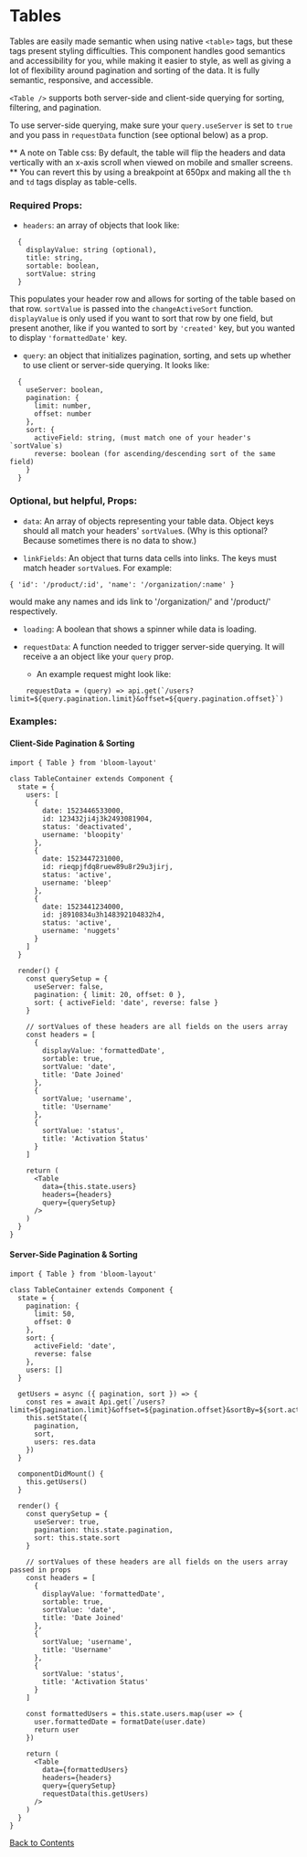 # Tables

Tables are easily made semantic when using native `<table>` tags, but these tags present styling difficulties. This component handles good semantics and accessibility for you, while making it easier to style, as well as giving a lot of flexibility around pagination and sorting of the data. It is fully semantic, responsive, and accessible.

`<Table />` supports both server-side and client-side querying for sorting, filtering, and pagination.

To use server-side querying, make sure your `query.useServer` is set to `true` and you pass in `requestData` function (see optional below) as a prop.

** A note on Table css: By default, the table will flip the headers and data vertically with an x-axis scroll when viewed on mobile and smaller screens. ** You can revert this by using a breakpoint at 650px and making all the `th` and `td` tags display as table-cells.

### Required Props:
- `headers`:
   an array of objects that look like:
```
  {
    displayValue: string (optional),
    title: string,
    sortable: boolean,
    sortValue: string
  }
```
  This populates your header row and allows for sorting of the table based on that row. `sortValue` is passed into the `changeActiveSort` function. `displayValue` is only used if you want to sort that row by one field, but present another, like if you wanted to sort by `'created'` key, but you wanted to display `'formattedDate'` key.

- `query`:
  an object that initializes pagination, sorting, and sets up whether to use client or server-side querying. It looks like:
```
  {
    useServer: boolean,
    pagination: {
      limit: number,
      offset: number
    },
    sort: {
      activeField: string, (must match one of your header's `sortValue`s)
      reverse: boolean (for ascending/descending sort of the same field)
    }
  }
```

### Optional, but helpful, Props:
- `data`:
  An array of objects representing your table data. Object keys should all match your headers' `sortValue`s. (Why is this optional? Because sometimes there is no data to show.)

- `linkFields`:
  An object that turns data cells into links. The keys must match header `sortValue`s. For example:
```
{ 'id': '/product/:id', 'name': '/organization/:name' }
```
  would make any names and ids link to '/organization/<NAME>' and '/product/<ID>' respectively.

- `loading`:
  A boolean that shows a spinner while data is loading.

- `requestData`:
  A function needed to trigger server-side querying. It will receive a an object like your `query` prop.
  * An example request might look like:
```
    requestData = (query) => api.get(`/users?limit=${query.pagination.limit}&offset=${query.pagination.offset}`)
```

### Examples:

#### Client-Side Pagination & Sorting
```
import { Table } from 'bloom-layout'

class TableContainer extends Component {
  state = {
    users: [
      {
        date: 1523446533000,
        id: 123432ji4j3k2493081904,
        status: 'deactivated',
        username: 'bloopity'
      },
      {
        date: 1523447231000,
        id: rieqpjfdq8ruew89u8r29u3jirj,
        status: 'active',
        username: 'bleep'
      },
      {
        date: 1523441234000,
        id: j8910834u3h148392104832h4,
        status: 'active',
        username: 'nuggets'
      }
    ]
  }

  render() {
    const querySetup = {
      useServer: false,
      pagination: { limit: 20, offset: 0 },
      sort: { activeField: 'date', reverse: false }
    }

    // sortValues of these headers are all fields on the users array
    const headers = [
      {
        displayValue: 'formattedDate',
        sortable: true,
        sortValue: 'date',
        title: 'Date Joined'
      },
      {
        sortValue; 'username',
        title: 'Username'
      },
      {
        sortValue: 'status',
        title: 'Activation Status'
      }
    ]

    return (
      <Table
        data={this.state.users}
        headers={headers}
        query={querySetup}
      />
    )
  }
}
```

#### Server-Side Pagination & Sorting
```
import { Table } from 'bloom-layout'

class TableContainer extends Component {
  state = {
    pagination: {
      limit: 50,
      offset: 0
    },
    sort: {
      activeField: 'date',
      reverse: false
    },
    users: []
  }

  getUsers = async ({ pagination, sort }) => {
    const res = await Api.get(`/users?limit=${pagination.limit}&offset=${pagination.offset}&sortBy=${sort.activeField}`)
    this.setState({
      pagination,
      sort,
      users: res.data
    })
  }

  componentDidMount() {
    this.getUsers()
  }

  render() {
    const querySetup = {
      useServer: true,
      pagination: this.state.pagination,
      sort: this.state.sort
    }

    // sortValues of these headers are all fields on the users array passed in props
    const headers = [
      {
        displayValue: 'formattedDate',
        sortable: true,
        sortValue: 'date',
        title: 'Date Joined'
      },
      {
        sortValue; 'username',
        title: 'Username'
      },
      {
        sortValue: 'status',
        title: 'Activation Status'
      }
    ]

    const formattedUsers = this.state.users.map(user => {
      user.formattedDate = formatDate(user.date)
      return user
    })

    return (
      <Table
        data={formattedUsers}
        headers={headers}
        query={querySetup}
        requestData(this.getUsers)
      />
    )
  }
}
```

[Back to Contents](https://github.com/vineyard-bloom/bloom-starter#contents)
